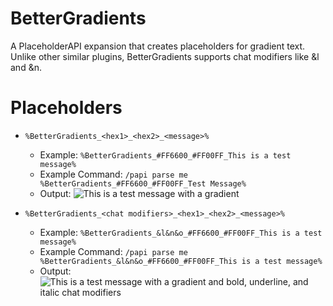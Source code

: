 # BetterGradients
A PlaceholderAPI expansion that creates placeholders for gradient text. Unlike other similar plugins, BetterGradients supports chat modifiers like &amp;l and &amp;n.

# Placeholders
- `%BetterGradients_<hex1>_<hex2>_<message>%`
  - Example: `%BetterGradients_#FF6600_#FF00FF_This is a test message%`
  - Example Command: `/papi parse me %BetterGradients_#FF6600_#FF00FF_Test Message%`
  - Output: ![This is a test message with a gradient](https://i.imgur.com/l2gyPQM.png)

- `%BetterGradients_<chat modifiers>_<hex1>_<hex2>_<message>%`
  - Example: `%BetterGradients_&l&n&o_#FF6600_#FF00FF_This is a test message%`
  - Example Command: `/papi parse me %BetterGradients_&l&n&o_#FF6600_#FF00FF_This is a test message%`
  - Output: ![This is a test message with a gradient and bold, underline, and italic chat modifiers](https://i.imgur.com/gCnlnAp.png)
